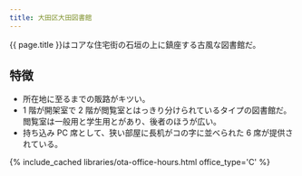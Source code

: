 ```yaml
---
title: 大田区大田図書館
---
```


{{ page.title }}はコアな住宅街の石垣の上に鎮座する古風な図書館だ。

## 特徴

* 所在地に至るまでの販路がキツい。
* 1 階が開架室で 2 階が閲覧室とはっきり分けられているタイプの図書館だ。
  閲覧室は一般用と学生用とがあり、後者のほうが広い。
* 持ち込み PC 席として、狭い部屋に長机がコの字に並べられた 6 席が提供されている。

{% include_cached libraries/ota-office-hours.html office_type='C' %}
